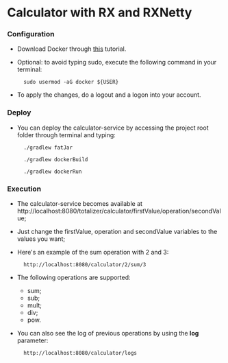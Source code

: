 # Calculator with RX and RXNetty

### Configuration
- Download Docker through [this](https://www.digitalocean.com/community/tutorials/como-instalar-e-usar-o-docker-no-ubuntu-18-04-pt) tutorial.
- Optional: to avoid typing sudo, execute the following command in your terminal:
    
        sudo usermod -aG docker ${USER}
    
- To apply the changes, do a logout and a logon into your account.

### Deploy
- You can deploy the calculator-service by accessing the project root folder through terminal and typing:
        
        ./gradlew fatJar
        
        ./gradlew dockerBuild
        
        ./gradlew dockerRun
        
### Execution
- The calculator-service becomes available at http://localhost:8080/totalizer/calculator/firstValue/operation/secondValue;
- Just change the firstValue, operation and secondValue variables to the values you want;
- Here's an example of the sum operation with 2 and 3:

        http://localhost:8080/calculator/2/sum/3
  
- The following operations are supported:
    - sum;
    - sub;
    - mult;
    - div;
    - pow.
    
- You can also see the log of previous operations by using the **log** parameter:

        http://localhost:8080/calculator/logs
